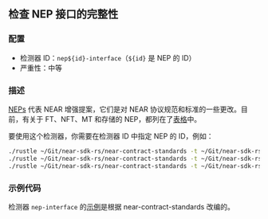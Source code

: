 ## 检查 NEP 接口的完整性

### 配置

* 检测器 ID：`nep${id}-interface`（`${id}` 是 NEP 的 ID）
* 严重性：中等

### 描述

[NEPs](https://github.com/near/NEPs) 代表 NEAR 增强提案，它们是对 NEAR 协议规范和标准的一些更改。目前，有关于 FT、NFT、MT 和存储的 NEP，都列在了[表格](https://github.com/near/NEPs#neps)中。

要使用这个检测器，你需要在检测器 ID 中指定 NEP 的 ID，例如：

```bash
./rustle ~/Git/near-sdk-rs/near-contract-standards -t ~/Git/near-sdk-rs -d nep141-interface  # Fungible Token 标准
./rustle ~/Git/near-sdk-rs/near-contract-standards -t ~/Git/near-sdk-rs -d nep145-interface  # 存储管理
./rustle ~/Git/near-sdk-rs/near-contract-standards -t ~/Git/near-sdk-rs -d nep171-interface  # Non-Fungible Token 标准
```

### 示例代码

检测器 `nep-interface` 的[示例](/examples/nep-interface/)是根据 near-contract-standards 改编的。
